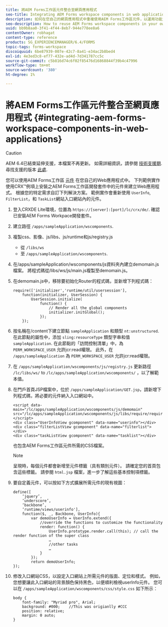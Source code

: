 ```yaml
---
title: 將AEM Forms工作區元件整合至網頁應用程式
seo-title: Integrating AEM Forms workspace components in web applications
description: 如何在您自己的網頁應用程式中重複使用AEM Forms工作區元件，以運用功能並提供緊密整合。
seo-description: How to reuse AEM Forms workspace components in your own webapps to leverage functionality and provide tight integration.
uuid: bb9b8aa0-3f41-4f44-8eb7-944e778ee8a6
contentOwner: robhagat
content-type: reference
products: SG_EXPERIENCEMANAGER/6.4/FORMS
topic-tags: forms-workspace
discoiquuid: 6be87939-007e-42c7-8a41-e34ac2b8bed4
exl-id: 4e3ed3c8-ef77-432e-ad4d-7d341787cc5c
source-git-commit: c5b816d74c6f02f85476d16868844f39b4c47996
workflow-type: tm+mt
source-wordcount: '380'
ht-degree: 1%

---
```


# 將AEM Forms工作區元件整合至網頁應用程式 {#integrating-aem-forms-workspace-components-in-web-applications}

>[!CAUTION]
>
>AEM 6.4已結束延伸支援，本檔案不再更新。 如需詳細資訊，請參閱 [技術支援期](https://helpx.adobe.com//tw/support/programs/eol-matrix.html). 尋找支援的版本 [此處](https://experienceleague.adobe.com/docs/).

您可以使用AEM Forms工作區 [元件](/help/forms/using/description-reusable-components.md) 在您自己的Web應用程式中。 下列範例實作使用CRX™例項上安裝之AEM Forms工作區開發套件中的元件來建立Web應用程式。 根據您的特定需求自訂下列解決方案。 範例實作會重新使用 `UserInfo`, `FilterList`，和 `TaskList`網站入口網站內的元件。

1. 登入CRXDE Lite環境，位置為 `https://[server]:[port]/lc/crx/de/`. 確認已安裝AEM Forms Workpace開發套件。
1. 建立路徑 `/apps/sampleApplication/wscomponents`.
1. 複製css、影像、js/libs、js/runtime和js/registry.js

   * 從 `/libs/ws`
   * 至 `/apps/sampleApplication/wscomponents`.

1. 在/apps/sampleApplication/wscomponents/js資料夾內建立demomain.js檔案。 將程式碼從/libs/ws/js/main.js複製至demomain.js。
1. 在demomain.js中，移除要初始化Router的程式碼，並新增下列程式碼：

   ```
   require(['initializer','runtime/util/usersession'], 
       function(initializer, UserSession) { 
           UserSession.initialize( 
               function() { 
                   // Render all the global components
                   initializer.initGlobal();  
               }); 
       });
   ```

1. 按名稱在/content下建立節點 `sampleApplication` 和類型 `nt:unstructured`. 在此節點的屬性中，添加 `sling:resourceType` 類型字串和值 `sampleApplication`. 在此節點的「訪問控制清單」中，為 `PERM_WORKSPACE_USER` 允許jcr:read權限。 此外，在 `/apps/sampleApplication` 為 `PERM_WORKSPACE_USER` 允許jcr:read權限。
1. 在 `/apps/sampleApplication/wscomponents/js/registry.js` 更新路徑 `/lc/libs/ws/` to `/lc/apps/sampleApplication/wscomponents/` ，以了解範本值。
1. 在門戶首頁JSP檔案中，位於 `/apps/sampleApplication/GET.jsp`，請新增下列程式碼，將必要的元件納入入口網站中。

   ```as3
   <script data-main="/lc/apps/sampleApplication/wscomponents/js/demomain" src="/lc/apps/sampleApplication/wscomponents/js/libs/require/require.js"></script>
   <div class="UserInfoView gcomponent" data-name="userinfo"></div> 
   <div class="filterListView gcomponent" data-name="filterlist"></div> 
   <div class="taskListView gcomponent" data-name="tasklist"></div> 
   ```

   也包含AEM Forms工作區元件所需的CSS檔案。

   >[!NOTE]
   >
   >呈現時，每個元件都會新增至元件標籤（具有類別元件）。 請確定您的首頁包含這些標籤。 請參閱 `html.jsp` 檔案，進一步了解這些基本控制項標籤。

1. 要自定義元件，可以按如下方式擴展所需元件的現有視圖：

   ```as3
   define([ 
       ‘jquery’, 
       ‘underscore’, 
       ‘backbone’, 
       ‘runtime/views/userinfo'],
       function($, _, Backbone, UserInfo){ 
           var demoUserInfo = UserInfo.extend({ 
               //override the functions to customize the functionality 
               render: function() { 
                   UserInfo.prototype.render.call(this); // call the render function of the super class 
                   … 
                   //other tasks 
                   … 
               } 
           }); 
           return demoUserInfo; 
   });
   ```

1. 修改入口網站CSS，以設定入口網站上所需元件的版面、定位和樣式。 例如，您想要讓此入口網站的背景顏色保持黑色，以便順利檢視userInfo元件。 您可以在 `/apps/sampleApplication/wscomponents/css/style.css` 如下所示：

   ```as3
   body {
       font-family: "Myriad pro", Arial;
       background: #000;    //This was origianlly #CCC    
       position: relative;
       margin: 0 auto;
   }
   ```
